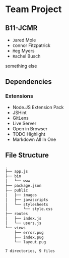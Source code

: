 # Team Project #

## B11-JCMR ##

- `J`ared Mole
- `C`onnor Fitzpatrick
- `M`eg Myers
- `R`achel Busch

something else

## Dependencies ##

### Extensions ###

- Node.JS Extension Pack
- JSHint
- GitLens
- Live Server
- Open in Browser
- TODO Highlight
- Markdown All In One

## File Structure ##

```txt
.
├── app.js
├── bin
│   └── www
├── package.json
├── public
│   ├── images
│   ├── javascripts
│   └── stylesheets
│       └── style.css
├── routes
│   ├── index.js
│   └── users.js
└── views
    ├── error.pug
    ├── index.pug
    └── layout.pug

7 directories, 9 files
```
